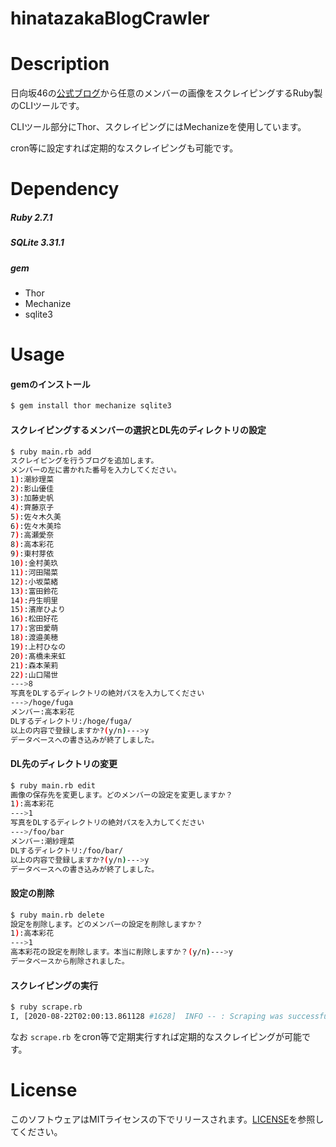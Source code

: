 # hinatazakaBlogCrawler

# Description

日向坂46の[公式ブログ]("https://www.hinatazaka46.com/s/official/diary/member?ima=0000",Blog)から任意のメンバーの画像をスクレイピングするRuby製のCLIツールです。

CLIツール部分にThor、スクレイピングにはMechanizeを使用しています。

cron等に設定すれば定期的なスクレイピングも可能です。

# Dependency

##### Ruby 2.7.1

##### SQLite 3.31.1

##### gem

* Thor
* Mechanize
* sqlite3

# Usage

#### gemのインストール

````bash
$ gem install thor mechanize sqlite3
````

#### スクレイピングするメンバーの選択とDL先のディレクトリの設定

````bash
$ ruby main.rb add
スクレイピングを行うブログを追加します。
メンバーの左に書かれた番号を入力してください。
1):潮紗理菜
2):影山優佳
3):加藤史帆
4):齊藤京子
5):佐々木久美
6):佐々木美玲
7):高瀬愛奈
8):高本彩花
9):東村芽依
10):金村美玖
11):河田陽菜
12):小坂菜緒
13):富田鈴花
14):丹生明里
15):濱岸ひより
16):松田好花
17):宮田愛萌
18):渡邉美穂
19):上村ひなの
20):髙橋未来虹
21):森本茉莉
22):山口陽世
--->8
写真をDLするディレクトリの絶対パスを入力してください
--->/hoge/fuga
メンバー:高本彩花
DLするディレクトリ:/hoge/fuga/
以上の内容で登録しますか?(y/n)--->y
データベースへの書き込みが終了しました。
````

#### DL先のディレクトリの変更

````bash
$ ruby main.rb edit
画像の保存先を変更します。どのメンバーの設定を変更しますか？
1):高本彩花
--->1
写真をDLするディレクトリの絶対パスを入力してください
--->/foo/bar
メンバー:潮紗理菜
DLするディレクトリ:/foo/bar/
以上の内容で登録しますか?(y/n)--->y
データベースへの書き込みが終了しました。
````

#### 設定の削除

````bash
$ ruby main.rb delete
設定を削除します。どのメンバーの設定を削除しますか？
1):高本彩花
--->1
高本彩花の設定を削除します。本当に削除しますか？(y/n)--->y
データベースから削除されました。
````

#### スクレイピングの実行

````bash
$ ruby scrape.rb
I, [2020-08-22T02:00:13.861128 #1628]  INFO -- : Scraping was successful:高本彩花
````

なお `scrape.rb` をcron等で定期実行すれば定期的なスクレイピングが可能です。

# License
このソフトウェアはMITライセンスの下でリリースされます。[LICENSE](./LICENSE)を参照してください。

